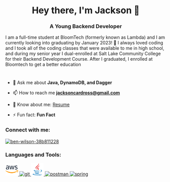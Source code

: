 <h1 align="center">Hey there, I'm Jackson 👋</h1>
<h3 align="center">A Young Backend Developer</h3>

<b1 align="left">I am a full-time student at BloomTech (formerly known as Lambda) and I am currently looking into graduating by January 2023! 🎉 I always loved coding and I took all of the coding classes that were available to me in high school, and during my senior year I dual-enrolled at Salt Lake Community College for their Backend Development Course.  After I graduated, I enrolled at Bloomtech to get a better education</b1>
<h1></h1>


- 💬 Ask me about **Java, DynamoDB, and Dagger**

- 📫 How to reach me **jacksoncardross@gmail.com**

- 📄 Know about me: [Resume]()

- ⚡ Fun fact: **Fun Fact**

<h3 align="left">Connect with me:</h3>
<p align="left">
<a href="https://linkedin.com/in/jacksoncardross" target="blank"><img align="center" src="https://raw.githubusercontent.com/rahuldkjain/github-profile-readme-generator/master/src/images/icons/Social/linked-in-alt.svg" alt="ben-wilson-38b811228" height="30" width="40" /></a>
</p>

<h3 align="left">Languages and Tools:</h3>
<p align="left"> <a href="https://aws.amazon.com" target="_blank" rel="noreferrer"> <img src="https://raw.githubusercontent.com/devicons/devicon/master/icons/amazonwebservices/amazonwebservices-original-wordmark.svg" alt="aws" width="40" height="40"/>
</a> <a href="https://git-scm.com/" target="_blank" rel="noreferrer"> <img src="https://www.vectorlogo.zone/logos/git-scm/git-scm-icon.svg" alt="git" width="40" height="40"/> </a>
<a href="https://www.java.com" target="_blank" rel="noreferrer"> <img src="https://raw.githubusercontent.com/devicons/devicon/master/icons/java/java-original.svg" alt="java" width="40" height="40"/> </a>
<a href="https://postman.com" target="_blank" rel="noreferrer"> <img src="https://www.vectorlogo.zone/logos/getpostman/getpostman-icon.svg" alt="postman" width="40" height="40"/> </a> 
<a href="https://spring.io/" target="_blank" rel="noreferrer"> <img src="https://www.vectorlogo.zone/logos/springio/springio-icon.svg" alt="spring" width="40" height="40"/> </a>
